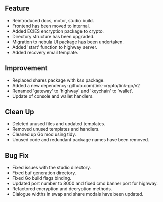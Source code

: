 ## Feature

- Reintroduced docs, motor, studio build.
- Frontend has been moved to internal.
- Added ECIES encryption package to crypto.
- Directory structure has been upgraded.
- Migration to nebula UI package has been undertaken.
- Added 'start' function to highway server.
- Added recovery email template.

## Improvement

- Replaced shares package with kss package.
- Added a new dependency: github.com/tink-crypto/tink-go/v2
- Renamed 'gateway' to 'highway' and 'keychain' to 'wallet'.
- Update of console and wallet handlers.

## Clean Up

- Deleted unused files and updated templates.
- Removed unused templates and handlers.
- Cleaned up Go mod using tidy.
- Unused code and redundant package names have been removed.

## Bug Fix

- Fixed issues with the studio directory.
- Fixed buf generation directory.
- Fixed Go build flags binding.
- Updated port number to 8000 and fixed cmd banner port for highway.
- Refactored encryption and decryption methods.
- Dialogue widths in swap and share modals have been updated.

